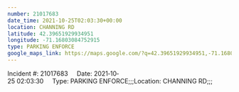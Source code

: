 ```yaml
---
number: 21017683
date_time: 2021-10-25T02:03:30+00:00
location: CHANNING RD
latitude: 42.39651929934951
longitude: -71.16803084752915
type: PARKING ENFORCE
google_maps_link: https://maps.google.com/?q=42.39651929934951,-71.16803084752915
---
```


Incident #: 21017683     Date: 2021‐10‐25 02:03:30     Type: PARKING ENFORCE;;;Location: CHANNING RD;;;
